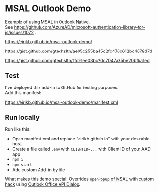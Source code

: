 # MSAL Outlook Demo

Example of using MSAL in Outlook Native.  
See https://github.com/AzureAD/microsoft-authentication-library-for-js/issues/1072 .

https://eirikb.github.io/msal-outlook-demo/

https://gist.github.com/gtechsltn/ae05c255ba45c2fc470c612bc4078d7d

https://gist.github.com/gtechsltn/1fc91ee03bc20c7047a35be20bfba1ed

## Test 

I've deployed this add-in to GitHub for testing purposes.  
Add this manifest:

https://eirikb.github.io/msal-outlook-demo/manifest.xml


## Run locally

Run like this:
  * Open manifest.xml and replace "eirikb.github.io" with your desirable host. 
  * Create a file called `.env` with `CLIENTID=...` with Client ID of your AAD app
  * `npm i`
  * `npm start`
  * Add custom Add-in by file
  
  
What makes this demo special:
Overrides [`openPopup` of MSAL](https://github.com/AzureAD/microsoft-authentication-library-for-js/blob/e3f4081/lib/msal-core/src/UserAgentApplication.ts#L738-L770) with [custom hack](https://github.com/eirikb/msal-outlook-demo/blob/2a034bc/app.js#L62-L77) using [Outlook Office API Dialog](https://docs.microsoft.com/en-us/javascript/api/office/office.dialogoptions).  
